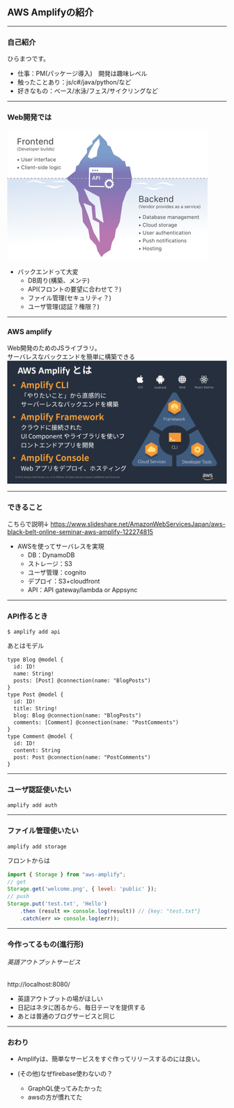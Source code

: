 ## AWS Amplifyの紹介

---
### 自己紹介
ひらまつです。  
- 仕事：PM(パッケージ導入)　開発は趣味レベル
- 触ったことあり：js/c#/java/python/など
- 好きなもの：ベース/水泳/フェス/サイクリングなど

---
### Web開発では

![bb](./resource/002.jpeg)  

- バックエンドって大変
  - DB周り(構築、メンテ)
  - API(フロントの要望に合わせて？)
  - ファイル管理(セキュリティ？)
  - ユーザ管理(認証？権限？)

---
### AWS amplify
Web開発のためのJSライブラリ。  
サーバレスなバックエンドを簡単に構築できる  
![aa](./resource/003.jpg)

---

### できること
こちらで説明↓
https://www.slideshare.net/AmazonWebServicesJapan/aws-black-belt-online-seminar-aws-amplify-122274815  

- AWSを使ってサーバレスを実現  
  - DB：DynamoDB  
  - ストレージ：S3  
  - ユーザ管理：cognito  
  - デプロイ：S3+cloudfront  
  - API：API gateway/lambda or Appsync  

---

### API作るとき

```
$ amplify add api
```

あとはモデル  

```
type Blog @model {
  id: ID!
  name: String!
  posts: [Post] @connection(name: "BlogPosts")
}
type Post @model {
  id: ID!
  title: String!
  blog: Blog @connection(name: "BlogPosts")
  comments: [Comment] @connection(name: "PostComments")
}
type Comment @model {
  id: ID!
  content: String
  post: Post @connection(name: "PostComments")
}
```

---

### ユーザ認証使いたい

```
amplify add auth
```


---

### ファイル管理使いたい

```
amplify add storage
```

フロントからは  

```javascript
import { Storage } from "aws-amplify";
// get
Storage.get('welcome.png', { level: 'public' });
// push
Storage.put('test.txt', 'Hello')
    .then (result => console.log(result)) // {key: "test.txt"}
    .catch(err => console.log(err));
```

---

### 今作ってるもの(進行形)

###### 英語アウトプットサービス  
http://localhost:8080/  

- 英語アウトプットの場がほしい
- 日記はネタに困るから、毎日テーマを提供する
- あとは普通のブログサービスと同じ

---

### おわり
- Amplifyは、簡単なサービスをすぐ作ってリリースするのには良い。  

- (その他)なぜfirebase使わないの？
  - GraphQL使ってみたかった
  - awsの方が慣れてた
